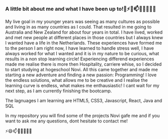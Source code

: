 ### A little bit about me and what I have been up to!👋⚡😄📫💬🤔👯🌱🔭

My live goal in my younger years was seeing as many cultures as possible and living in as many countries as I could.
That resulted in me going to Australia and New Zealand for about four years in total.
I have lived, worked and met new people at different places in those countries but I always knew I wanted have a life in the Netherlands.
These experiences have formed me to the person I am right now, I have learned to handle stress well, I have always worked for what I wanted and it is in my nature to be curious, what results in a non stop learning circle!
Experiencing differend experiences made me realise there is more then Hospitality, carriere whise, so I decided to start studying at hogeschool Novi.
All this came together and made me starting a new adventure and finding a new passion: Programming! 
I love the endless solutions, what allows me to be creative and I realise the learning curve is endless, what makes me enthausiastic!
I cant wait for my next step, as I am currently finishing the bootcamp.

The lagnuages I am learning are HTML5, CSS3, Javascript, React, Java and SQL

In my repository you will find some of the projects Novi gafe me and if you want to ask me any questions, dont hesitate to contact me!

⚡😄📫💬🤔👯🌱🔭
